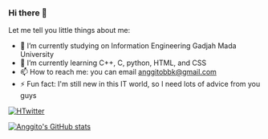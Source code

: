 ### Hi there 👋
Let me tell you little things about me:
- 🔭 I’m currently studying on Information Engineering Gadjah Mada University
- 🌱 I’m currently learning C++, C, python, HTML, and CSS
- 📫 How to reach me: you can email anggitobbk@gmail.com
- ⚡ Fun fact: I'm still new in this IT world, so I need lots of advice from you guys
<a href ="https://twitter.com/bysinardunia?s=20&t=eB6z4Ff2I4-5Lv3KP8wm9A">
  <img src="https://img.shields.io/twitter/follow/bysinardunia?style=social" alt="HTwitter">
</a>

[![Anggito's GitHub stats](https://github-readme-stats.vercel.app/api?username=anggito-ma)](https://github.com/anuraghazra/github-readme-stats)

